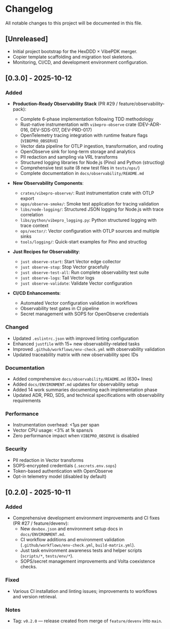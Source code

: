 # Changelog

All notable changes to this project will be documented in this file.

## [Unreleased]

- Initial project bootstrap for the HexDDD × VibePDK merger.
- Copier template scaffolding and migration tool skeletons.
- Monitoring, CI/CD, and development environment configuration.

## [0.3.0] - 2025-10-12

### Added

- **Production-Ready Observability Stack** (PR #29 / feature/observability-pack):

  - Complete 6-phase implementation following TDD methodology
  - Rust-native instrumentation with `vibepro-observe` crate (DEV-ADR-016, DEV-SDS-017, DEV-PRD-017)
  - OpenTelemetry tracing integration with runtime feature flags (`VIBEPRO_OBSERVE`)
  - Vector data pipeline for OTLP ingestion, transformation, and routing
  - OpenObserve sink for long-term storage and analytics
  - PII redaction and sampling via VRL transforms
  - Structured logging libraries for Node.js (Pino) and Python (structlog)
  - Comprehensive test suite (8 new test files in `tests/ops/`)
  - Complete documentation in `docs/observability/README.md`

- **New Observability Components**:

  - `crates/vibepro-observe/`: Rust instrumentation crate with OTLP export
  - `apps/observe-smoke/`: Smoke test application for tracing validation
  - `libs/node-logging/`: Structured JSON logging for Node.js with trace correlation
  - `libs/python/vibepro_logging.py`: Python structured logging with trace context
  - `ops/vector/`: Vector configuration with OTLP sources and multiple sinks
  - `tools/logging/`: Quick-start examples for Pino and structlog

- **Just Recipes for Observability**:

  - `just observe-start`: Start Vector edge collector
  - `just observe-stop`: Stop Vector gracefully
  - `just observe-test-all`: Run complete observability test suite
  - `just observe-logs`: Tail Vector logs
  - `just observe-validate`: Validate Vector configuration

- **CI/CD Enhancements**:
  - Automated Vector configuration validation in workflows
  - Observability test gates in CI pipeline
  - Secret management with SOPS for OpenObserve credentials

### Changed

- Updated `.eslintrc.json` with improved linting configuration
- Enhanced `justfile` with 15+ new observability-related tasks
- Improved `.github/workflows/env-check.yml` with observability validation
- Updated traceability matrix with new observability spec IDs

### Documentation

- Added comprehensive `docs/observability/README.md` (630+ lines)
- Added `docs/ENVIRONMENT.md` updates for observability setup
- Added 14 work summaries documenting each implementation phase
- Updated ADR, PRD, SDS, and technical specifications with observability requirements

### Performance

- Instrumentation overhead: <1µs per span
- Vector CPU usage: <3% at 1k spans/s
- Zero performance impact when `VIBEPRO_OBSERVE` is disabled

### Security

- PII redaction in Vector transforms
- SOPS-encrypted credentials (`.secrets.env.sops`)
- Token-based authentication with OpenObserve
- Opt-in telemetry model (disabled by default)

## [0.2.0] - 2025-10-11

### Added

- Comprehensive development environment improvements and CI fixes (PR #27 / feature/devenv):
  - New `devbox.json` and environment setup docs in `docs/ENVIRONMENT.md`.
  - CI workflow additions and environment validation (`.github/workflows/env-check.yml`, `build-matrix.yml`).
  - Just task environment awareness tests and helper scripts (`scripts/*`, `tests/env/*`).
  - SOPS/secret management improvements and Volta coexistence checks.

### Fixed

- Various CI installation and linting issues; improvements to workflows and version retrieval.

### Notes

- Tag: `v0.2.0` — release created from merge of `feature/devenv` into `main`.
